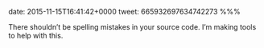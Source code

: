 date: 2015-11-15T16:41:42+0000
tweet: 665932697634742273
%%%

There shouldn’t be spelling mistakes in your source code. I’m making tools to help with this.
